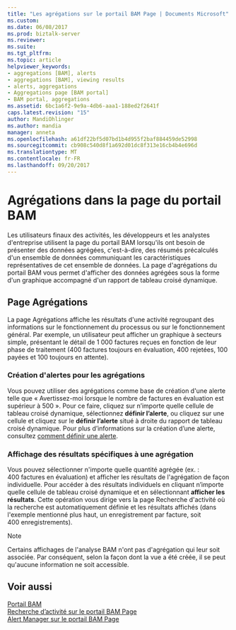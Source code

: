```yaml
---
title: "Les agrégations sur le portail BAM Page | Documents Microsoft"
ms.custom: 
ms.date: 06/08/2017
ms.prod: biztalk-server
ms.reviewer: 
ms.suite: 
ms.tgt_pltfrm: 
ms.topic: article
helpviewer_keywords:
- aggregations [BAM], alerts
- aggregations [BAM], viewing results
- alerts, aggregations
- Aggregations page [BAM portal]
- BAM portal, aggregations
ms.assetid: 6bc1a6f2-9e9a-4db6-aaa1-188ed2f2641f
caps.latest.revision: "15"
author: MandiOhlinger
ms.author: mandia
manager: anneta
ms.openlocfilehash: a61df22bf5d07bd1b4d955f2baf884459de52998
ms.sourcegitcommit: cb908c540d8f1a692d01dc8f313e16cb4b4e696d
ms.translationtype: MT
ms.contentlocale: fr-FR
ms.lasthandoff: 09/20/2017
---
```

# <a name="aggregations-on-the-bam-portal-page"></a>Agrégations dans la page du portail BAM
Les utilisateurs finaux des activités, les développeurs et les analystes d'entreprise utilisent la page du portail BAM lorsqu'ils ont besoin de présenter des données agrégées, c'est-à-dire, des résumés précalculés d'un ensemble de données communiquant les caractéristiques représentatives de cet ensemble de données. La page d'agrégations du portail BAM vous permet d'afficher des données agrégées sous la forme d'un graphique accompagné d'un rapport de tableau croisé dynamique.  
  
## <a name="the-aggregations-page"></a>Page Agrégations  
 La page Agrégations affiche les résultats d'une activité regroupant des informations sur le fonctionnement du processus ou sur le fonctionnement général. Par exemple, un utilisateur peut afficher un graphique à secteurs simple, présentant le détail de 1 000 factures reçues en fonction de leur phase de traitement (400 factures toujours en évaluation, 400 rejetées, 100 payées et 100 toujours en attente).  
  
### <a name="creating-alerts-for-aggregations"></a>Création d'alertes pour les agrégations  
 Vous pouvez utiliser des agrégations comme base de création d'une alerte telle que « Avertissez-moi lorsque le nombre de factures en évaluation est supérieur à 500 ». Pour ce faire, cliquez sur n’importe quelle cellule de tableau croisé dynamique, sélectionnez **définir l’alerte**, ou cliquez sur une cellule et cliquez sur le **définir l’alerte** situé à droite du rapport de tableau croisé dynamique. Pour plus d’informations sur la création d’une alerte, consultez [comment définir une alerte](../core/how-to-set-an-alert.md).  
  
### <a name="viewing-individual-results-of-aggregations"></a>Affichage des résultats spécifiques à une agrégation  
 Vous pouvez sélectionner n'importe quelle quantité agrégée (ex. : 400 factures en évaluation) et afficher les résultats de l'agrégation de façon individuelle. Pour accéder à des résultats individuels en cliquant n’importe quelle cellule de tableau croisé dynamique et en sélectionnant **afficher les résultats**. Cette opération vous dirige vers la page Recherche d'activité où la recherche est automatiquement définie et les résultats affichés (dans l'exemple mentionné plus haut, un enregistrement par facture, soit 400 enregistrements).  
  
> [!NOTE]
>  Certains affichages de l'analyse BAM n'ont pas d'agrégation qui leur soit associée. Par conséquent, selon la façon dont la vue a été créée, il se peut qu'aucune information ne soit accessible.  
  
## <a name="see-also"></a>Voir aussi  
 [Portail BAM](../core/bam-portal.md)   
 [Recherche d’activité sur le portail BAM Page](../core/activity-search-on-the-bam-portal-page.md)   
 [Alert Manager sur le portail BAM Page](../core/alert-manager-on-the-bam-portal-page.md)